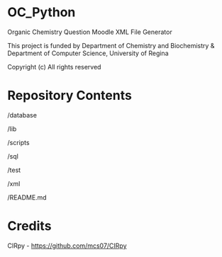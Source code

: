# OC_Python

Organic Chemistry Question Moodle XML File Generator

This project is funded by Department of Chemistry and Biochemistry & Department of Computer Science, University of Regina

Copyright (c) All rights reserved

# Repository Contents

/database

/lib

/scripts

/sql

/test

/xml

/README.md

# Credits

CIRpy - https://github.com/mcs07/CIRpy
